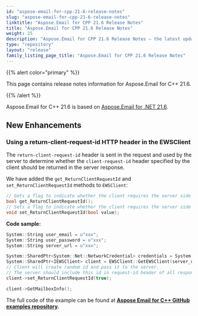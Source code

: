 ```yaml
---
id: "aspose-email-for-cpp-21-6-release-notes"
slug: "aspose-email-for-cpp-21-6-release-notes"
linktitle: "Aspose.Email for CPP 21.6 Release Notes"
title: "Aspose.Email for CPP 21.6 Release Notes"
weight: 25
description: "Aspose.Email for CPP 21.6 Release Notes – the latest updates and fixes."
type: "repository"
layout: "release"
family_listing_page_title: "Aspose.Email for CPP 21.6 Release Notes"
---
```


{{% alert color="primary" %}} 

This page contains release notes information for Aspose.Email for C++ 21.6.

{{% /alert %}} 

Aspose.Email for C++ 21.6 is based on [Aspose.Email for .NET 21.6](/email/net/release-notes/2021/aspose-email-for-net-21-6-release-notes/).

## **New Enhancements**

### **Using a return-client-request-id HTTP header in the EWSClient**

The `return-client-request-id` header is sent in the request and used by the server to determine whether the `client-request-id` header specified by the client should be returned in the server response.

We have added the `get_ReturnClientRequestId` and `set_ReturnClientRequestId` methods to `EWSClient`:

```cpp
// Gets a flag to indicate whether the client requires the server side to return the  request id.
bool get_ReturnClientRequestId();
// Sets a flag to indicate whether the client requires the server side to return the  request id.
void set_ReturnClientRequestId(bool value);
```

**Code sample:**

```cpp
System::String user_email = u"xxx";
System::String user_password = u"xxx";
System::String server_url = u"xxx";

System::SharedPtr<System::Net::NetworkCredential> credentials = System::MakeObject<System::Net::NetworkCredential>(user_email, user_password);
System::SharedPtr<IEWSClient> client = EWSClient::GetEWSClient(server_url, credentials);
// Client will create random id and pass it to the server.
// The server should include this id in request-id header of all responses.
client->set_ReturnClientRequestId(true);

client->GetMailboxInfo();
```

The full code of the example can be found at **[Aspose Email for C++ GitHub examples repository](https://github.com/aspose-email/Aspose.Email-for-C).**

